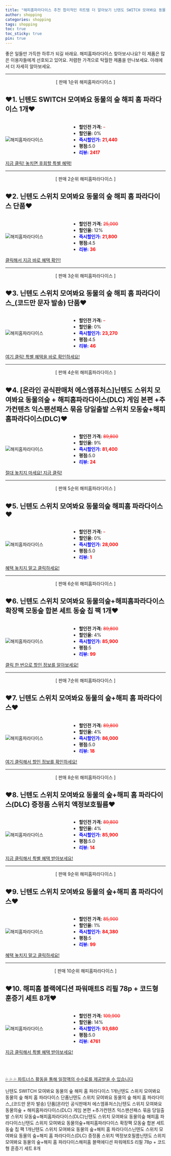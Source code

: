 ```yaml
---
title: "해피홈파라다이스 추천 합리적인 히트템 더 알아보기 닌텐도 SWITCH 모여봐요 동물의 숲"
author: shopping
categories: shopping
tags: shopping
toc: true
toc_sticky: true
pin: true
---
```

좋은 일들만 가득한 하루가 되길 바래요. 해피홈파라다이스 찾아보시나요? 이 제품은 많은 이용자들에게 선호되고 있어요. 저렴한 가격으로 탁월한 제품을 만나보세요. 아래에서 더 자세히 알아보세요.

---
<p class="toplist" style="margin: 0 auto; display: block; width: fit-content;">[ 판매 1순위 해피홈파라다이스 ]</p>

<h2><strong>❤️1. 닌텐도 SWITCH 모여봐요 동물의 숲 해피 홈 파라다이스 1개❤️</strong></h2>

<div style="display: flex; align-items: center;">
    <div style="flex: 0.4;">
        <img src="https://thumbnail6.coupangcdn.com/thumbnails/remote/230x230ex/image/vendor_inventory/80fa/154beb9907c554ba10e72e828fb6927386d629c54a4d3ea7f8b406ddfdee.jpg" alt="해피홈파라다이스" style="max-width: 100%;">
    </div>
    <div style="flex: 0.6; margin-left: 10px;">
        <ul>
            <li><strong>할인전 가격:</strong> <del style="color: red;">-</del></li>
            <li><strong>할인율:</strong> 0%</li>
            <li><span style='color:blue'><strong>즉시할인가:</strong></span> <span style='color:red'><strong>21,440</strong></span></li>
            <li><strong>평점:</strong>5.0</li>
            <li><span style='color:blue'><strong>리뷰:</strong></span> <span style='color:red'><strong>2417</strong></span></li>
        </ul>
    </div>
</div>
<div class="center">
    <a href="https://selin100587001.github.io?lptag=AF9450613&subid=githubio&pageKey=7062173746&traceid=V0-153&itemId=17513468699&vendorItemId=87977040568" class="myButton">
        지금 클릭! 놓치면 후회할 특별 혜택!
    </a>
</div>


---
<p class="toplist" style="margin: 0 auto; display: block; width: fit-content;">[ 판매 2순위 해피홈파라다이스 ]</p>

<h2><strong>❤️2. 닌텐도 스위치 모여봐요 동물의 숲 해피 홈 파라다이스 단품❤️</strong></h2>

<div style="display: flex; align-items: center;">
    <div style="flex: 0.4;">
        <img src="https://thumbnail9.coupangcdn.com/thumbnails/remote/230x230ex/image/vendor_inventory/ed6c/a3f97b6f4391677926dbf1a35c60d6639b089619bdd20a8a35e8d7992d0d.jpg" alt="해피홈파라다이스" style="max-width: 100%;">
    </div>
    <div style="flex: 0.6; margin-left: 10px;">
        <ul>
            <li><strong>할인전 가격:</strong> <del style="color: red;">25,000</del></li>
            <li><strong>할인율:</strong> 12%</li>
            <li><span style='color:blue'><strong>즉시할인가:</strong></span> <span style='color:red'><strong>21,800</strong></span></li>
            <li><strong>평점:</strong>4.5</li>
            <li><span style='color:blue'><strong>리뷰:</strong></span> <span style='color:red'><strong>36</strong></span></li>
        </ul>
    </div>
</div>
<div class="center">
    <a href="https://selin100587001.github.io?lptag=AF9450613&subid=githubio&pageKey=7643623140&traceid=V0-153&itemId=20317618624&vendorItemId=79128245495" class="myButton">
        클릭해서 지금 바로 혜택 확인!
    </a>
</div>


---
<p class="toplist" style="margin: 0 auto; display: block; width: fit-content;">[ 판매 3순위 해피홈파라다이스 ]</p>

<h2><strong>❤️3. 닌텐도 스위치 모여봐요 동물의 숲 해피 홈 파라다이스_(코드만 문자 발송) 단품❤️</strong></h2>

<div style="display: flex; align-items: center;">
    <div style="flex: 0.4;">
        <img src="https://thumbnail6.coupangcdn.com/thumbnails/remote/230x230ex/image/vendor_inventory/08cc/c60699f0905f51f87718507156f0ab738b6f80b312a3e73517f917b38fcb.jpg" alt="해피홈파라다이스" style="max-width: 100%;">
    </div>
    <div style="flex: 0.6; margin-left: 10px;">
        <ul>
            <li><strong>할인전 가격:</strong> <del style="color: red;">-</del></li>
            <li><strong>할인율:</strong> 0%</li>
            <li><span style='color:blue'><strong>즉시할인가:</strong></span> <span style='color:red'><strong>23,270</strong></span></li>
            <li><strong>평점:</strong>4.5</li>
            <li><span style='color:blue'><strong>리뷰:</strong></span> <span style='color:red'><strong>46</strong></span></li>
        </ul>
    </div>
</div>
<div class="center">
    <a href="https://selin100587001.github.io?lptag=AF9450613&subid=githubio&pageKey=6843160225&traceid=V0-153&itemId=16278268321&vendorItemId=83470910600" class="myButton">
        여기 클릭! 특별 혜택을 바로 확인하세요!
    </a>
</div>


---
<p class="toplist" style="margin: 0 auto; display: block; width: fit-content;">[ 판매 4순위 해피홈파라다이스 ]</p>

<h2><strong>❤️4. [온라인 공식판매처 에스엠퓨처스]닌텐도 스위치 모여봐요 동물의숲 + 해피홈파라다이스(DLC) 게임 본편 +추가컨텐츠 익스팬션패스 묶음 당일출발 스위치 모동숲+해피홈파라다이스(DLC)❤️</strong></h2>

<div style="display: flex; align-items: center;">
    <div style="flex: 0.4;">
        <img src="https://thumbnail8.coupangcdn.com/thumbnails/remote/230x230ex/image/vendor_inventory/538e/ac61612222ad9b8f740dafe3375d2c83252349e66a5ec5613a60a8366f05.jpg" alt="해피홈파라다이스" style="max-width: 100%;">
    </div>
    <div style="flex: 0.6; margin-left: 10px;">
        <ul>
            <li><strong>할인전 가격:</strong> <del style="color: red;">89,800</del></li>
            <li><strong>할인율:</strong> 9%</li>
            <li><span style='color:blue'><strong>즉시할인가:</strong></span> <span style='color:red'><strong>81,400</strong></span></li>
            <li><strong>평점:</strong>5.0</li>
            <li><span style='color:blue'><strong>리뷰:</strong></span> <span style='color:red'><strong>24</strong></span></li>
        </ul>
    </div>
</div>
<div class="center">
    <a href="https://selin100587001.github.io?lptag=AF9450613&subid=githubio&pageKey=7655576758&traceid=V0-153&itemId=20381152055&vendorItemId=79774649885" class="myButton">
        절대 놓치지 마세요! 지금 클릭!
    </a>
</div>


---
<p class="toplist" style="margin: 0 auto; display: block; width: fit-content;">[ 판매 5순위 해피홈파라다이스 ]</p>

<h2><strong>❤️5. 닌텐도 스위치 모여봐요 동물의숲 해피홈 파라다이스❤️</strong></h2>

<div style="display: flex; align-items: center;">
    <div style="flex: 0.4;">
        <img src="https://thumbnail6.coupangcdn.com/thumbnails/remote/230x230ex/image/vendor_inventory/7858/79f194ec2f3131d3589df582ac2fb75500958a285aa461aff55054003a76.jpg" alt="해피홈파라다이스" style="max-width: 100%;">
    </div>
    <div style="flex: 0.6; margin-left: 10px;">
        <ul>
            <li><strong>할인전 가격:</strong> <del style="color: red;">-</del></li>
            <li><strong>할인율:</strong> 0%</li>
            <li><span style='color:blue'><strong>즉시할인가:</strong></span> <span style='color:red'><strong>28,000</strong></span></li>
            <li><strong>평점:</strong>5.0</li>
            <li><span style='color:blue'><strong>리뷰:</strong></span> <span style='color:red'><strong>1</strong></span></li>
        </ul>
    </div>
</div>
<div class="center">
    <a href="https://selin100587001.github.io?lptag=AF9450613&subid=githubio&pageKey=7939869913&traceid=V0-153&itemId=21865657889&vendorItemId=89379375254" class="myButton">
        혜택 놓치지 말고 클릭하세요!
    </a>
</div>


---
<p class="toplist" style="margin: 0 auto; display: block; width: fit-content;">[ 판매 6순위 해피홈파라다이스 ]</p>

<h2><strong>❤️6. 닌텐도 스위치 모여봐요 동물의숲+해피홈파라다이스 확장팩 모동숲 합본 세트 동숲 칩 팩 1개❤️</strong></h2>

<div style="display: flex; align-items: center;">
    <div style="flex: 0.4;">
        <img src="https://thumbnail10.coupangcdn.com/thumbnails/remote/230x230ex/image/vendor_inventory/327f/d2a2800db89fc6d5628205f05667369861c2327fa34b6b32b9a06005babc.jpg" alt="해피홈파라다이스" style="max-width: 100%;">
    </div>
    <div style="flex: 0.6; margin-left: 10px;">
        <ul>
            <li><strong>할인전 가격:</strong> <del style="color: red;">89,800</del></li>
            <li><strong>할인율:</strong> 4%</li>
            <li><span style='color:blue'><strong>즉시할인가:</strong></span> <span style='color:red'><strong>85,900</strong></span></li>
            <li><strong>평점:</strong>5</li>
            <li><span style='color:blue'><strong>리뷰:</strong></span> <span style='color:red'><strong>99</strong></span></li>
        </ul>
    </div>
</div>
<div class="center">
    <a href="https://selin100587001.github.io?lptag=AF9450613&subid=githubio&pageKey=8252122624&traceid=V0-153&itemId=23759314356&vendorItemId=90783743787" class="myButton">
        클릭 한 번으로 할인 정보를 알아보세요!
    </a>
</div>


---
<p class="toplist" style="margin: 0 auto; display: block; width: fit-content;">[ 판매 7순위 해피홈파라다이스 ]</p>

<h2><strong>❤️7. 닌텐도 스위치 모여봐요 동물의 숲+해피 홈 파라다이스❤️</strong></h2>

<div style="display: flex; align-items: center;">
    <div style="flex: 0.4;">
        <img src="https://thumbnail8.coupangcdn.com/thumbnails/remote/230x230ex/image/vendor_inventory/500f/46aa9699590adfa380a743fdc55fa7fd8103e3fd56d5a591df235a195178.jpg" alt="해피홈파라다이스" style="max-width: 100%;">
    </div>
    <div style="flex: 0.6; margin-left: 10px;">
        <ul>
            <li><strong>할인전 가격:</strong> <del style="color: red;">89,800</del></li>
            <li><strong>할인율:</strong> 4%</li>
            <li><span style='color:blue'><strong>즉시할인가:</strong></span> <span style='color:red'><strong>86,000</strong></span></li>
            <li><strong>평점:</strong>5.0</li>
            <li><span style='color:blue'><strong>리뷰:</strong></span> <span style='color:red'><strong>18</strong></span></li>
        </ul>
    </div>
</div>
<div class="center">
    <a href="https://selin100587001.github.io?lptag=AF9450613&subid=githubio&pageKey=7611133552&traceid=V0-153&itemId=20157919089&vendorItemId=86715959980" class="myButton">
        여기 클릭해서 할인 정보를 확인하세요!
    </a>
</div>


---
<p class="toplist" style="margin: 0 auto; display: block; width: fit-content;">[ 판매 8순위 해피홈파라다이스 ]</p>

<h2><strong>❤️8. 닌텐도 스위치 모여봐요 동물의 숲+해피 홈 파라다이스(DLC) 증정품 스위치 액정보호필름❤️</strong></h2>

<div style="display: flex; align-items: center;">
    <div style="flex: 0.4;">
        <img src="https://thumbnail6.coupangcdn.com/thumbnails/remote/230x230ex/image/vendor_inventory/553e/a1cefd8077beda56ca561697a10305bb7ae367c6f99defa982a7fd41e430.jpg" alt="해피홈파라다이스" style="max-width: 100%;">
    </div>
    <div style="flex: 0.6; margin-left: 10px;">
        <ul>
            <li><strong>할인전 가격:</strong> <del style="color: red;">89,800</del></li>
            <li><strong>할인율:</strong> 4%</li>
            <li><span style='color:blue'><strong>즉시할인가:</strong></span> <span style='color:red'><strong>85,900</strong></span></li>
            <li><strong>평점:</strong>5.0</li>
            <li><span style='color:blue'><strong>리뷰:</strong></span> <span style='color:red'><strong>14</strong></span></li>
        </ul>
    </div>
</div>
<div class="center">
    <a href="https://selin100587001.github.io?lptag=AF9450613&subid=githubio&pageKey=7927940183&traceid=V0-153&itemId=21799284546&vendorItemId=88847883924" class="myButton">
        지금 클릭해서 특별 혜택 받아보세요!
    </a>
</div>


---
<p class="toplist" style="margin: 0 auto; display: block; width: fit-content;">[ 판매 9순위 해피홈파라다이스 ]</p>

<h2><strong>❤️9. 닌텐도 스위치 모여봐요 동물의 숲+해피 홈 파라다이스❤️</strong></h2>

<div style="display: flex; align-items: center;">
    <div style="flex: 0.4;">
        <img src="https://thumbnail6.coupangcdn.com/thumbnails/remote/230x230ex/image/vendor_inventory/81a5/4eb0612e63a8a2c85bc5c83da791b448978519eed3b74e9914dfa66d4007.jpg" alt="해피홈파라다이스" style="max-width: 100%;">
    </div>
    <div style="flex: 0.6; margin-left: 10px;">
        <ul>
            <li><strong>할인전 가격:</strong> <del style="color: red;">85,900</del></li>
            <li><strong>할인율:</strong> 1%</li>
            <li><span style='color:blue'><strong>즉시할인가:</strong></span> <span style='color:red'><strong>84,380</strong></span></li>
            <li><strong>평점:</strong>5</li>
            <li><span style='color:blue'><strong>리뷰:</strong></span> <span style='color:red'><strong>99</strong></span></li>
        </ul>
    </div>
</div>
<div class="center">
    <a href="https://selin100587001.github.io?lptag=AF9450613&subid=githubio&pageKey=8131383822&traceid=V0-153&itemId=23092431421&vendorItemId=90125847421" class="myButton">
        혜택 놓치지 말고 클릭하세요!
    </a>
</div>


---
<p class="toplist" style="margin: 0 auto; display: block; width: fit-content;">[ 판매 10순위 해피홈파라다이스 ]</p>

<h2><strong>❤️10. 해피홈 블랙에디션 파워매트S 리필 78p + 코드형 훈증기 세트 8개❤️</strong></h2>

<div style="display: flex; align-items: center;">
    <div style="flex: 0.4;">
        <img src="https://thumbnail10.coupangcdn.com/thumbnails/remote/230x230ex/image/vendor_inventory/4c3b/5f5943cf79e5e178c65b362ab252871d9f143b81bc826ce53af29daab053.jpg" alt="해피홈파라다이스" style="max-width: 100%;">
    </div>
    <div style="flex: 0.6; margin-left: 10px;">
        <ul>
            <li><strong>할인전 가격:</strong> <del style="color: red;">109,900</del></li>
            <li><strong>할인율:</strong> 14%</li>
            <li><span style='color:blue'><strong>즉시할인가:</strong></span> <span style='color:red'><strong>93,680</strong></span></li>
            <li><strong>평점:</strong>5.0</li>
            <li><span style='color:blue'><strong>리뷰:</strong></span> <span style='color:red'><strong>4761</strong></span></li>
        </ul>
    </div>
</div>
<div class="center">
    <a href="https://selin100587001.github.io?lptag=AF9450613&subid=githubio&pageKey=5574355100&traceid=V0-153&itemId=12421731627&vendorItemId=87231238118" class="myButton">
        지금 클릭해서 특별 혜택 받아보세요!
    </a>
</div>

<br><br><br>[💦 💦 💦 파트너스 활동을 통해 일정액의 수수료를 제공받을 수 있습니다](https://link.coupang.com/a/bcpT2c)<br><br>닌텐도 SWITCH 모여봐요 동물의 숲 해피 홈 파라다이스 1개닌텐도 스위치 모여봐요 동물의 숲 해피 홈 파라다이스 단품닌텐도 스위치 모여봐요 동물의 숲 해피 홈 파라다이스_(코드만 문자 발송) 단품[온라인 공식판매처 에스엠퓨처스]닌텐도 스위치 모여봐요 동물의숲 + 해피홈파라다이스(DLC) 게임 본편 +추가컨텐츠 익스팬션패스 묶음 당일출발 스위치 모동숲+해피홈파라다이스(DLC)닌텐도 스위치 모여봐요 동물의숲 해피홈 파라다이스닌텐도 스위치 모여봐요 동물의숲+해피홈파라다이스 확장팩 모동숲 합본 세트 동숲 칩 팩 1개닌텐도 스위치 모여봐요 동물의 숲+해피 홈 파라다이스닌텐도 스위치 모여봐요 동물의 숲+해피 홈 파라다이스(DLC) 증정품 스위치 액정보호필름닌텐도 스위치 모여봐요 동물의 숲+해피 홈 파라다이스해피홈 블랙에디션 파워매트S 리필 78p + 코드형 훈증기 세트 8개